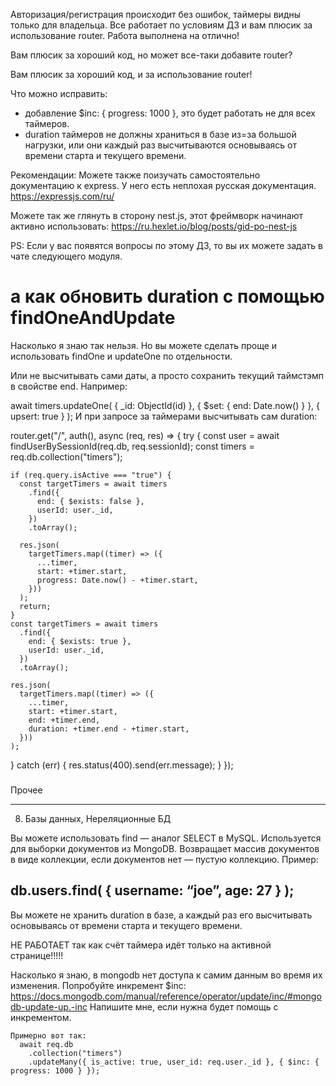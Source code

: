 Авторизация/регистрация происходит без ошибок, таймеры видны только для владельца. Все работает по условиям ДЗ и вам плюсик за использование router. Работа выполнена на отлично!

Вам плюсик за хороший код, но может все-таки добавите router?   

Вам плюсик  за хороший код, и за использование router!   

Что можно исправить:
- добавление $inc: { progress: 1000 }, это будет работать не для всех таймеров.
- duration таймеров не должны храниться в базе из=за большой нагрузки, или они каждый раз высчитываются основываясь от времени старта и текущего времени.

Рекомендации:
Можете также поизучать самостоятельно документацию к express. У него есть неплохая русская документация.
https://expressjs.com/ru/

Можете так же глянуть в сторону nest.js, этот фреймворк начинают активно использовать:
https://ru.hexlet.io/blog/posts/gid-po-nest-js

PS: Если у вас появятся вопросы по этому ДЗ, то вы их можете задать в чате следующего модуля.


# а как обновить duration с помощью findOneAndUpdate
Насколько я знаю так нельзя. Но вы можете сделать проще и использовать findOne и updateOne по отдельности.


Или не высчитывать сами даты, а просто сохранить текущий таймстэмп в свойстве end. Например:

await timers.updateOne(
 { _id: ObjectId(id) },
 { $set: { end: Date.now() } },
 { upsert: true }
);
И при запросе за таймерами высчитывать сам duration:

router.get("/", auth(), async (req, res) => {
  try {
    const user = await findUserBySessionId(req.db, req.sessionId);
    const timers = req.db.collection("timers");

    if (req.query.isActive === "true") {
      const targetTimers = await timers
        .find({
          end: { $exists: false },
          userId: user._id,
        })
        .toArray();

      res.json(
        targetTimers.map((timer) => ({
          ...timer,
          start: +timer.start,
          progress: Date.now() - +timer.start,
        }))
      );
      return;
    }
    const targetTimers = await timers
      .find({
        end: { $exists: true },
        userId: user._id,
      })
      .toArray();

    res.json(
      targetTimers.map((timer) => ({
        ...timer,
        start: +timer.start,
        end: +timer.end,
        duration: +timer.end - +timer.start,
      }))
    );
  } catch (err) {
    res.status(400).send(err.message);
  }
});




###
Прочее

------------------

8. Базы данных, Нереляционные БД

Вы можете использовать find — аналог SELECT в MySQL. Используется для выборки документов из MongoDB. Возвращает массив документов в виде коллекции, если документов нет — пустую коллекцию. Пример:

db.users.find( { username: “joe”, age: 27 } );
----------------

Вы можете не хранить duration в базе, а каждый раз его высчитывать основываясь от времени старта и текущего времени.




НЕ РАБОТАЕТ так как счёт таймера идёт только на активной странице!!!!!

Насколько я знаю, в mongodb нет доступа к самим данным во время их изменения.
Попробуйте инкремент $inc:
https://docs.mongodb.com/manual/reference/operator/update/inc/#mongodb-update-up.-inc
Напишите мне, если нужна будет помощь с инкрементом.

    Примерно вот так:
      await req.db
        .collection("timers")
        .updateMany({ is_active: true, user_id: req.user._id }, { $inc: { progress: 1000 } });
